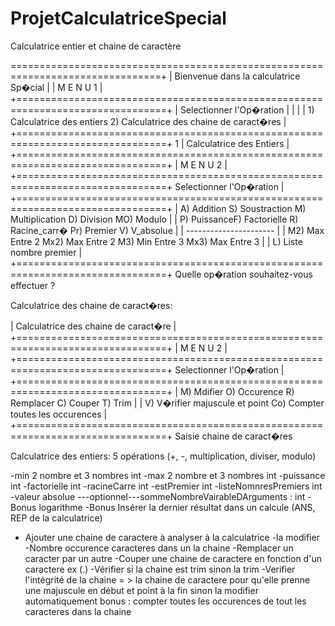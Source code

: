# ProjetCalculatriceSpecial
Calculatrice entier et chaine de caractère 

================================================================================+
|                  Bienvenue dans la calculatrice Sp�cial                       |
|                                  M E N U 1                                     |
+================================================================================+
|                          Selectionner l'Op�ration                              |
|                                                                                 |
|   1) Calculatrice des entiers       2)  Calculatrice des chaine de caract�res  |
+================================================================================+
1
|                            Calculatrice des Entiers                            |
+================================================================================+
|                                 M E N U 2                                      |
+================================================================================+
                            Selectionner l'Op�ration                            |
+================================================================================+
| A) Addition S) Soustraction M) Multiplication D) Division     MO) Modulo       |
| P) PuissanceF) Factorielle  R) Racine_carr�   Pr) Premier     V) V_absolue    |
|                               ----------------------                           |
| M2) Max Entre 2    Mx2) Max Entre 2     M3) Min Entre 3    Mx3) Max Entre 3    |
|                             L) Liste nombre premier                            |
+================================================================================+
Quelle op�ration souhaitez-vous effectuer ? 

Calculatrice des chaine de caract�res:

|                   Calculatrice des chaine de caract�re                         |
+================================================================================+
|                                 M E N U 2                                      |
+================================================================================+
                            Selectionner l'Op�ration                             |
+================================================================================+
|     M)  Mdifier       O) Occurence     R) Remplacer    C) Couper    T)   Trim  |
|      V) V�rifier majuscule et point    Co) Compter toutes les occurences       |
+================================================================================+
Saisie chaine de caract�res 


Calculatrice des entiers:
5 opérations (+, -, multiplication, diviser, modulo)

-min 2 nombre et 3 nombres int
-max 2 nombre et 3 nombres int
-puissance int
-factorielle int
-racineCarre int
-estPremier int
-listeNomnresPremiers int
-valeur absolue
---optionnel---sommeNombreVairableDArguments : int
-Bonus logarithme
-Bonus Insérer la dernier résultat dans un calcule (ANS, REP de la calculatrice)

* Ajouter une chaine de caractere à analyser à la calculatrice
   -la modifier
   -Nombre occurence caracteres dans un la chaine
   -Remplacer un caracter par un autre
   -Couper une chaine de caractere en fonction d'un caractere ex (.)
     -Vérifier si la chaine est trim sinon la trim
     -Verifier l'intégrité de la chaine = > la chaine de caractere pour qu'elle prenne une majuscule
    en début et point à la fin sinon la modifier automatiquement
bonus : compter toutes les occurences de tout les caracteres dans la chaine


